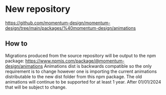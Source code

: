 # New repository

https://github.com/momentum-design/momentum-design/tree/main/packages/%40momentum-design/animations

## How to
Migrations produced from the source repository will be output to the npm package: https://www.npmjs.com/package/@momentum-design/animations
Animations dist is backwards compatible so the only requirement is to change however one is importing the current animations distributable to the new dist folder from this npm package.
The old animations will continue to be supported for at least 1 year. After 01/01/2024 that will be subject to change.
